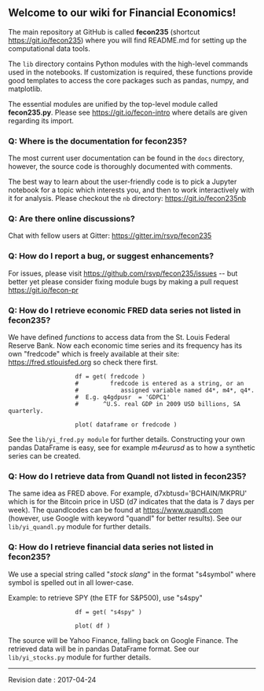 ## Welcome to our wiki for Financial Economics!

The main repository at GitHub is called **fecon235** 
(shortcut https://git.io/fecon235) 
where you will find README.md 
for setting up the computational data tools.

The `lib` directory contains Python modules 
with the high-level commands used in the notebooks. 
If customization is required, these functions provide good templates 
to access the core packages such as pandas, numpy, and matplotlib.  

The essential modules are unified by the top-level 
module called **fecon235.py**. Please see 
https://git.io/fecon-intro where details are given regarding its import.


### Q: Where is the documentation for fecon235?

The most current user documentation can be found in the `docs` directory, 
however, the source code is thoroughly documented with comments.

The best way to learn about the user-friendly code is to 
pick a Jupyter notebook for a topic 
which interests you, and then to work interactively with it for analysis.
Please checkout the `nb` directory: https://git.io/fecon235nb


### Q: Are there online discussions?

Chat with fellow users at Gitter: https://gitter.im/rsvp/fecon235 


### Q: How do I report a bug, or suggest enhancements?

For issues, please visit https://github.com/rsvp/fecon235/issues -- but 
better yet please consider fixing module bugs by 
making a pull request https://git.io/fecon-pr


### Q: How do I retrieve economic FRED data series not listed in fecon235?

We have defined *functions* to access data from the St. Louis Federal Reserve Bank. 
Now each economic time series and its frequency has its own "fredcode" which 
is freely available at their site: https://fred.stlouisfed.org
so check there first.


```
                   df = get( fredcode )
                   #         fredcode is entered as a string, or an
                   #            assigned variable named d4*, m4*, q4*.
                   #  E.g. q4gdpusr  = 'GDPC1'
                   #       ^U.S. real GDP in 2009 USD billions, SA quarterly.
 
                   plot( dataframe or fredcode )
```

See the `lib/yi_fred.py module` for further details. 
Constructing your own pandas DataFrame is easy, 
see for example *m4eurusd* as to how a synthetic series can be created.  


### Q: How do I retrieve data from Quandl not listed in fecon235?

The same idea as FRED above. For example, d7xbtusd='BCHAIN/MKPRU' which
is for the Bitcoin price in USD (d7 indicates that the data is 7 days 
per week). The quandlcodes can be found at https://www.quandl.com
(however, use Google with keyword "quandl" for better results).
See our `lib/yi_quandl.py` module for further details.


### Q: How do I retrieve financial data series not listed in fecon235?

We use a special string called "*stock slang*" in the format "s4symbol"
where symbol is spelled out in all lower-case.

Example: to retrieve SPY (the ETF for S&P500), use "s4spy"

```
                   df = get( "s4spy" )
 
                   plot( df )
```

The source will be Yahoo Finance, falling back on Google Finance.
The retrieved data will be in pandas DataFrame format.
See our `lib/yi_stocks.py` module for further details. 


- - - - 

Revision date : 2017-04-24
